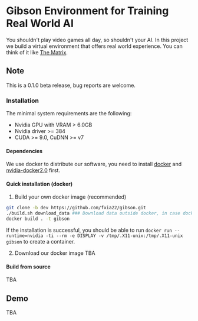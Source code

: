 # Gibson Environment for Training Real World AI
You shouldn't play video games all day, so shouldn't your AI. In this project we build a virtual environment that offers real world experience. You can think of it like [The Matrix](https://www.youtube.com/watch?v=3Ep_rnYweaI).

## Note
This is a 0.1.0 beta release, bug reports are welcome. 

### Installation

The minimal system requirements are the following:

- Nvidia GPU with VRAM > 6.0GB
- Nvidia driver >= 384
- CUDA >= 9.0, CuDNN >= v7

#### Dependencies

We use docker to distribute our software, you need to install [docker](https://docs.docker.com/engine/installation/) and [nvidia-docker2.0](https://github.com/nvidia/nvidia-docker/wiki/Installation-(version-2.0)) first. 

#### Quick installation (docker)

1. Build your own docker image (recommended)
```bash
git clone -b dev https://github.com/fxia22/gibson.git 
./build.sh download_data ### Download data outside docker, in case docker images need to be rebuilt
docker build . -t gibson
```
If the installation is successful, you should be able to run `docker run --runtime=nvidia -ti --rm -e DISPLAY -v /tmp/.X11-unix:/tmp/.X11-unix gibson` to create a container.


2. Download our docker image
TBA

#### Build from source
TBA


## Demo
TBA


